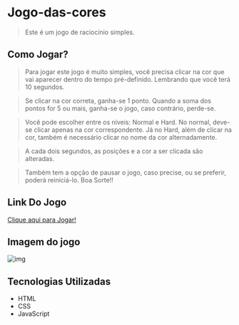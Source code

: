 # Jogo-das-cores

> Este é um jogo de raciocínio simples.

## Como Jogar?

> Para jogar este jogo é muito simples, você precisa clicar na cor que vai aparecer dentro do tempo pré-definido. Lembrando que você terá 10 segundos.

> Se clicar na cor correta, ganha-se 1 ponto. Quando a soma dos pontos for 5 ou mais, ganha-se o jogo, caso contrário, perde-se.

> Você pode escolher entre os níveis: Normal e Hard. No normal, deve-se clicar apenas na cor correspondente. Já no Hard, além de clicar na cor, também é necessário  clicar no nome da cor alternadamente.

> A cada dois segundos, as posições e a cor a ser clicada são alteradas.

> Também tem a opção de pausar o jogo, caso precise, ou se preferir, poderá reiniciá-lo.
> Boa Sorte!!

## Link Do Jogo

[Clique aqui para Jogar!](https://game-das-cores.netlify.app/)

## Imagem do jogo
![img](https://images2.imgbox.com/64/98/mhsoIrUq_o.png?download=true)

## Tecnologias Utilizadas

* HTML
* CSS
* JavaScript
